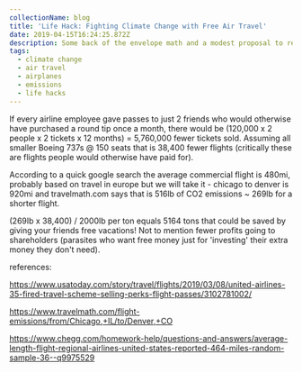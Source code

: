 ```yaml
---
collectionName: blog
title: 'Life Hack: Fighting Climate Change with Free Air Travel'
date: 2019-04-15T16:24:25.872Z
description: Some back of the envelope math and a modest proposal to retake the skies.
tags:
  - climate change
  - air travel
  - airplanes
  - emissions
  - life hacks
---
```

If every airline employee gave passes to just 2 friends who would otherwise have purchased a round tip once a month, there would be (120,000 x 2 people x 2 tickets x 12 months) = 5,760,000 fewer tickets sold. Assuming all smaller Boeing 737s @ 150 seats that is 38,400 fewer flights (critically these are flights people would otherwise have paid for).



According to a quick google search the average commercial flight is 480mi, probably based on travel in europe but we will take it - chicago to denver is 920mi and travelmath.com says that is 516lb of CO2 emissions ~ 269lb for a shorter flight.



(269lb x 38,400) / 2000lb per ton equals 5164 tons that could be saved by giving your friends free vacations! Not to mention fewer profits going to shareholders (parasites who want free money just for 'investing' their extra money they don't need).

references:

https://www.usatoday.com/story/travel/flights/2019/03/08/united-airlines-35-fired-travel-scheme-selling-perks-flight-passes/3102781002/

https://www.travelmath.com/flight-emissions/from/Chicago,+IL/to/Denver,+CO

https://www.chegg.com/homework-help/questions-and-answers/average-length-flight-regional-airlines-united-states-reported-464-miles-random-sample-36--q9975529
